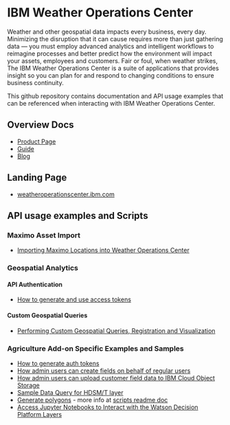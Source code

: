 # IBM Weather Operations Center

Weather and other geospatial data impacts every business, every day. Minimizing the disruption that it can cause requires more than just gathering data — you must employ advanced analytics and intelligent workflows to reimagine processes and better predict how the environment will impact your assets, employees and customers. Fair or foul, when weather strikes, The IBM Weather Operations Center is a suite of applications that provides insight so you can plan for and respond to changing conditions to ensure business continuity.

This github repository contains documentation and API usage examples that can be referenced when interacting with IBM Weather Operations Center.

## Overview Docs

* [Product Page](https://www.ibm.com/products/weather-operations-center)
* [Guide](https://www.ibm.com/downloads/cas/PA6JERGA)
* [Blog](https://www.ibm.com/blogs/internet-of-things/ibm-weather-operations-center/)

## Landing Page

* [weatheroperationscenter.ibm.com](https://weatheroperationscenter.ibm.com)

## API usage examples and Scripts

### Maximo Asset Import

* [Importing Maximo Locations into Weather Operations Center](./maximo-integration-asset-import.md)

### Geospatial Analytics

#### API Authentication

* [How to generate and use access tokens](./geospatial-api.md#Authentication)

#### Custom Geospatial Queries

* [Performing Custom Geospatial Queries, Registration and Visualization](./custom-geospatial-query-extension.md)

### Agriculture Add-on Specific Examples and Samples
* [How to generate auth tokens](./api-tokens.md)
* [How admin users can create fields on behalf of regular users](./admin-creating-fields.md)
* [How admin users can upload customer field data to IBM Cloud Object Storage](./admin-upload-files-to-cos.md)
* [Sample Data Query for HDSM/T layer](./sample-queries/hdsmt.md)
* [Generate polygons](./../scripts/generatePolygon.py) - more info at [scripts readme doc](./../scripts/README.md)
* [Access Jupyter Notebooks to Interact with the Watson Decision Platform Layers](./notebooks/notebooks.md)
